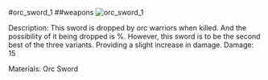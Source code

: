 #orc_sword_1
##weapons
![orc_sword_1](https://dragon-force-studio.com/images/EF_wiki/orc_sword_1.png)

Description:  This sword is dropped by orc warriors when killed.  And the possibility of it being dropped is %.
However, this sword is to be the second best of the three variants.  Providing a slight increase in damage. 
Damage:  15 

Materials: Orc Sword